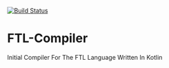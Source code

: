 [![Build Status](https://travis-ci.org/FTL-Lang/FTL-Compiler.svg?branch=master)](https://travis-ci.org/FTL-Lang/FTL-Compiler)
# FTL-Compiler
Initial Compiler For The FTL Language Written In Kotlin

